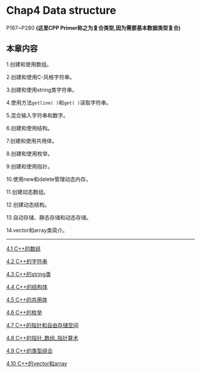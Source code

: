 # Chap4 Data structure

P167~P280 **(这里CPP Primer称之为复合类型,因为需要基本数据类型复合)**

## 本章内容

1.创建和使用数组。

2.创建和使用C-风格字符串。

3.创建和使用string类字符串。

4.使用方法`getline( )`和`get( )`读取字符串。

5.混合输入字符串和数字。

6.创建和使用结构。

7.创建和使用共用体。

8.创建和使用枚举。

9.创建和使用指针。

10.使用new和delete管理动态内存。

11.创建动态数组。

12.创建动态结构。

13.自动存储、静态存储和动态存储。

14.vector和array类简介。

****

[4.1 C++的数组](https://github.com/EscoffierZhou/CPP_Primer_Plus_NOTE/blob/main/Chap4%20Data%20structure/4.1%20C%2B%2B%E7%9A%84%E6%95%B0%E7%BB%84.md)

[4.2 C++的字符串](https://github.com/EscoffierZhou/CPP_Primer_Plus_NOTE/blob/main/Chap4%20Data%20structure/4.2%20C%2B%2B%E7%9A%84%E5%AD%97%E7%AC%A6%E4%B8%B2.md)

[4.3 C++的string类](https://github.com/EscoffierZhou/CPP_Primer_Plus_NOTE/blob/main/Chap4%20Data%20structure/4.3%20C%2B%2B%E7%9A%84string%E7%B1%BB.md)

[4.4 C++的结构体](https://github.com/EscoffierZhou/CPP_Primer_Plus_NOTE/blob/main/Chap4%20Data%20structure/4.4%20C%2B%2B%E7%9A%84%E7%BB%93%E6%9E%84%E4%BD%93.md)

[4.5 C++的共用体](https://github.com/EscoffierZhou/CPP_Primer_Plus_NOTE/blob/main/Chap4%20Data%20structure/4.5%20C%2B%2B%E7%9A%84%E5%85%B1%E7%94%A8%E4%BD%93.md)

[4.6 C++的枚举](https://github.com/EscoffierZhou/CPP_Primer_Plus_NOTE/blob/main/Chap4%20Data%20structure/4.6%20C%2B%2B%E7%9A%84%E6%9E%9A%E4%B8%BE.md)

[4.7 C++的指针和自由存储空间](https://github.com/EscoffierZhou/CPP_Primer_Plus_NOTE/blob/main/Chap4%20Data%20structure/4.7%20C%2B%2B%E7%9A%84%E6%8C%87%E9%92%88%E5%92%8C%E8%87%AA%E7%94%B1%E5%AD%98%E5%82%A8%E7%A9%BA%E9%97%B4.md)

[4.8 C++的指针_数组_指针算术](https://github.com/EscoffierZhou/CPP_Primer_Plus_NOTE/blob/main/Chap4%20Data%20structure/4.8%20C%2B%2B%E7%9A%84%E6%8C%87%E9%92%88_%E6%95%B0%E7%BB%84_%E6%8C%87%E9%92%88%E7%AE%97%E6%9C%AF.md)

[4.9 C++的类型组合](https://github.com/EscoffierZhou/CPP_Primer_Plus_NOTE/blob/main/Chap4%20Data%20structure/4.9%20C%2B%2B%E7%9A%84%E7%B1%BB%E5%9E%8B%E7%BB%84%E5%90%88.md)

[4.10 C++的vector和array](https://github.com/EscoffierZhou/CPP_Primer_Plus_NOTE/blob/main/Chap4%20Data%20structure/4.10%20C%2B%2B%E7%9A%84vector%E5%92%8Carray.md)
